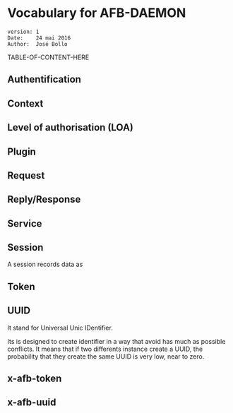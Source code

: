 Vocabulary for AFB-DAEMON
=========================
    version: 1
    Date:    24 mai 2016
    Author:  José Bollo

TABLE-OF-CONTENT-HERE

## Authentification

## Context

## Level of authorisation (LOA)

## Plugin

## Request

## Reply/Response

## Service

## Session

A session records data as

## Token


## UUID

It stand for Universal Unic IDentifier.

Its is designed to create identifier in a way that avoid has much as possible conflicts.
It means that if two differents instance create a UUID, the probability that they create the same UUID is very low, near to zero.

## x-afb-token

## x-afb-uuid
